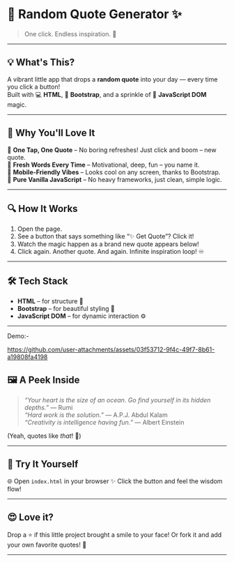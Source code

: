 
# 🌟 Random Quote Generator ✨  
> One click. Endless inspiration. 🎯

---

## 💡 What's This?

A vibrant little app that drops a **random quote** into your day — every time you click a button!  
Built with 💻 **HTML**, 🎨 **Bootstrap**, and a sprinkle of 🧠 **JavaScript DOM** magic.

---

## 🚀 Why You'll Love It

🎲 **One Tap, One Quote** – No boring refreshes! Just click and boom – new quote.  
💬 **Fresh Words Every Time** – Motivational, deep, fun – you name it.  
📱 **Mobile-Friendly Vibes** – Looks cool on any screen, thanks to Bootstrap.  
🧠 **Pure Vanilla JavaScript** – No heavy frameworks, just clean, simple logic.

---

## 🔍 How It Works

1. Open the page.  
2. See a button that says something like “✨ Get Quote”? Click it!  
3. Watch the magic happen as a brand new quote appears below!  
4. Click again. Another quote. And again. Infinite inspiration loop! ♾️

---

## 🛠️ Tech Stack

- **HTML** – for structure 🧱  
- **Bootstrap** – for beautiful styling 💅  
- **JavaScript DOM** – for dynamic interaction ⚙️

---
Demo:-


https://github.com/user-attachments/assets/03f53712-9f4c-49f7-8b61-a19808fa4198




## 🖼️ A Peek Inside

> _“Your heart is the size of an ocean. Go find yourself in its hidden depths.”_ — Rumi  
> _“Hard work is the solution.”_ — A.P.J. Abdul Kalam  
> _“Creativity is intelligence having fun.”_ — Albert Einstein  

(Yeah, quotes like *that*! 🤯)

---

## 🧪 Try It Yourself

🌐 Open `index.html` in your browser
✨ Click the button and feel the wisdom flow!

---

## 😍 Love it?

Drop a ⭐ if this little project brought a smile to your face!
Or fork it and add your own favorite quotes! 📝

---

